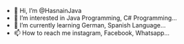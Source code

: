 - 👋 Hi, I’m @HasnainJava
- 👀 I’m interested in Java Programming, C# Programming...
- 🌱 I’m currently learning German, Spanish Language...
- 📫 How to reach me instagram, Facebook, Whatsapp...

<!---
HasnainJava/HasnainJava is a ✨ special ✨ repository because its `README.md` (this file) appears on your GitHub profile.
You can click the Preview link to take a look at your changes.
--->
